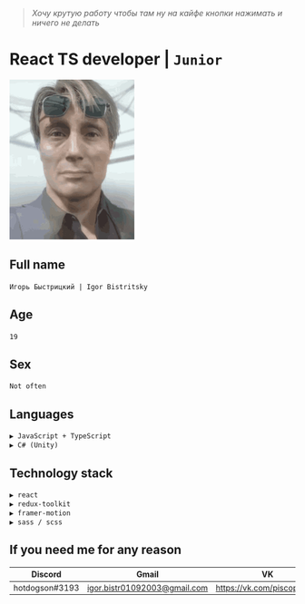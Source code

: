 > *Хочу крутую работу чтобы там ну на кайфе кнопки нажимать и ничего не делать*

# React TS developer | `Junior`
![mads](/clifford-unger-mads-mikkelsen.gif)
## Full name
```
Игорь Быстрицкий | Igor Bistritsky 
```
## Age
```
19
```
## Sex
```
Not often
```
## Languages
```
▶ JavaScript + TypeScript
▶ C# (Unity)
```
## Technology stack
```
▶ react
▶ redux-toolkit
▶ framer-motion
▶ sass / scss
```

## If you need me for any reason
| Discord | Gmail | VK |
| - | - | - |
| hotdogson#3193 | igor.bistr01092003@gmail.com | https://vk.com/piscopancer |
